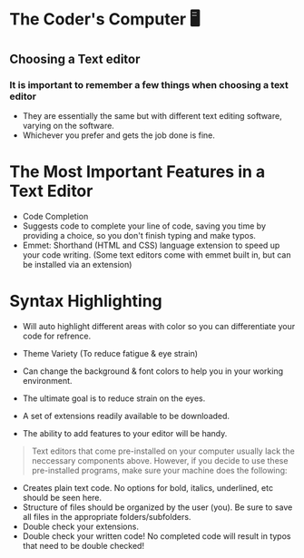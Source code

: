 # The Coder's Computer 🖥️

## Choosing a Text editor

### It is important to remember a few things when choosing a text editor
- They are essentially the same but with different text editing software, varying on the software.
- Whichever you prefer and gets the job done is fine.
  
# The Most Important Features in a Text Editor
- Code Completion
- Suggests code to complete your line of code, saving you time by providing a choice, so you don't finish typing and make typos.
- Emmet: Shorthand (HTML and CSS) language extension to speed up your code writing. (Some text editors come with emmet built in, but can be installed via an extension)
  
# Syntax Highlighting
* Will auto highlight different areas with color so you can differentiate your code for refrence.
  
* Theme Variety (To reduce fatigue & eye strain)
* Can change the background & font colors to help you in your working environment.
*  The ultimate goal is to reduce strain on the eyes.
* A set of extensions readily available to be downloaded.
* The ability to add features to your editor will be handy.
  
> Text editors that come pre-installed on your computer usually lack the neccessary components above. However, if you decide to use these pre-installed programs, make sure your machine does the following:
- Creates plain text code. No options for bold, italics, underlined, etc should be seen here.
- Structure of files should be organized by the user (you). Be sure to save all files in the appropriate folders/subfolders.
- Double check your extensions.
- Double check your written code! No completed code will result in typos that need to be double checked!
  
